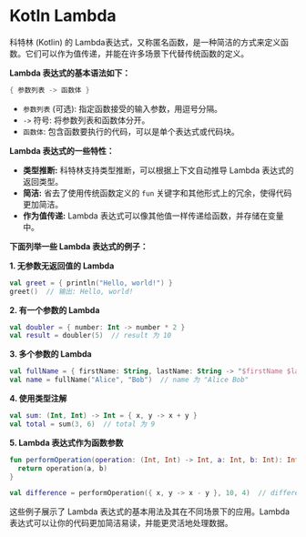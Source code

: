 Kotln Lambda
===

科特林 (Kotlin) 的 Lambda表达式，又称匿名函数，是一种简洁的方式来定义函数。它们可以作为值传递，并能在许多场景下代替传统函数的定义。

**Lambda 表达式的基本语法如下：**

```kotlin
{ 参数列表 -> 函数体 }
```

* `参数列表` (可选): 指定函数接受的输入参数，用逗号分隔。
* `->` 符号: 将参数列表和函数体分开。
* `函数体`: 包含函数要执行的代码，可以是单个表达式或代码块。

**Lambda 表达式的一些特性：**

* **类型推断:** 科特林支持类型推断，可以根据上下文自动推导 Lambda 表达式的返回类型。
* **简洁:** 省去了使用传统函数定义的 `fun` 关键字和其他形式上的冗余，使得代码更加简洁。
* **作为值传递:** Lambda 表达式可以像其他值一样传递给函数，并存储在变量中。

**下面列举一些 Lambda 表达式的例子：**

**1. 无参数无返回值的 Lambda**

```kotlin
val greet = { println("Hello, world!") }
greet()  // 输出: Hello, world!
```

**2. 有一个参数的 Lambda**

```kotlin
val doubler = { number: Int -> number * 2 }
val result = doubler(5)  // result 为 10
```

**3. 多个参数的 Lambda**

```kotlin
val fullName = { firstName: String, lastName: String -> "$firstName $lastName" }
val name = fullName("Alice", "Bob")  // name 为 "Alice Bob"
```

**4. 使用类型注解**

```kotlin
val sum: (Int, Int) -> Int = { x, y -> x + y }
val total = sum(3, 6)  // total 为 9
```

**5. Lambda 表达式作为函数参数**

```kotlin
fun performOperation(operation: (Int, Int) -> Int, a: Int, b: Int): Int {
  return operation(a, b)
}

val difference = performOperation({ x, y -> x - y }, 10, 4)  // difference 为 6
```

这些例子展示了 Lambda 表达式的基本用法及其在不同场景下的应用。Lambda 表达式可以让你的代码更加简洁易读，并能更灵活地处理数据。